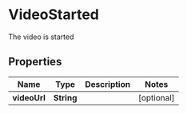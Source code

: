

# VideoStarted

The video is started
## Properties

Name | Type | Description | Notes
------------ | ------------- | ------------- | -------------
**videoUrl** | **String** |  |  [optional]



